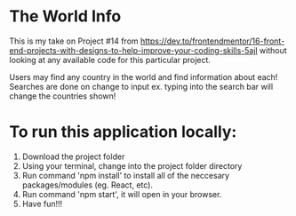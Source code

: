 # The World Info
This is my take on Project #14 from https://dev.to/frontendmentor/16-front-end-projects-with-designs-to-help-improve-your-coding-skills-5ajl without looking at any available code for this particular project.

Users may find any country in the world and find information about each! Searches are done on change to input ex. typing into the search bar will change the countries shown!

# To run this application locally:

1. Download the project folder
2. Using your terminal, change into the project folder directory
3. Run command 'npm install' to install all of the neccesary packages/modules (eg. React, etc).
4. Run command 'npm start', it will open in your browser.
5. Have fun!!!
